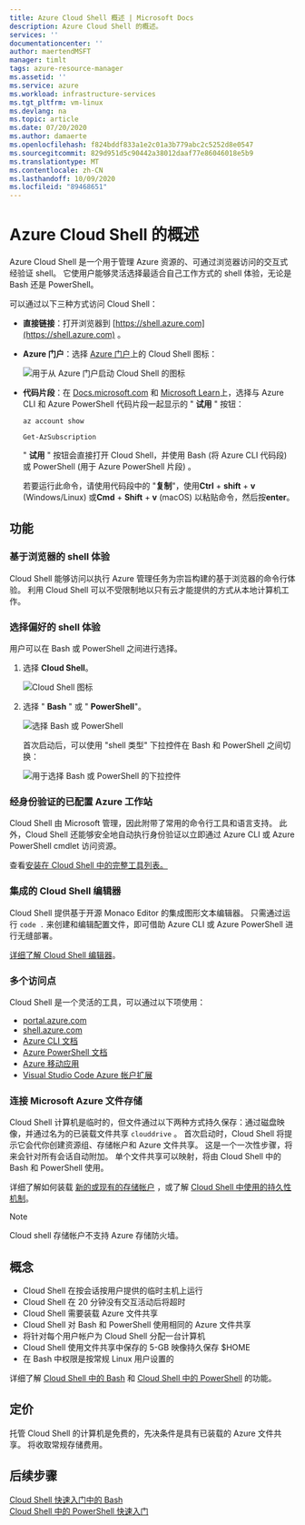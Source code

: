 ```yaml
---
title: Azure Cloud Shell 概述 | Microsoft Docs
description: Azure Cloud Shell 的概述。
services: ''
documentationcenter: ''
author: maertendMSFT
manager: timlt
tags: azure-resource-manager
ms.assetid: ''
ms.service: azure
ms.workload: infrastructure-services
ms.tgt_pltfrm: vm-linux
ms.devlang: na
ms.topic: article
ms.date: 07/20/2020
ms.author: damaerte
ms.openlocfilehash: f824bddf833a1e2c01a3b779abc2c5252d8e0547
ms.sourcegitcommit: 829d951d5c90442a38012daaf77e86046018e5b9
ms.translationtype: MT
ms.contentlocale: zh-CN
ms.lasthandoff: 10/09/2020
ms.locfileid: "89468651"
---
```

# <a name="overview-of-azure-cloud-shell"></a>Azure Cloud Shell 的概述

Azure Cloud Shell 是一个用于管理 Azure 资源的、可通过浏览器访问的交互式经验证 shell。 它使用户能够灵活选择最适合自己工作方式的 shell 体验，无论是 Bash 还是 PowerShell。

可以通过以下三种方式访问 Cloud Shell：

- **直接链接**：打开浏览器到 [https://shell.azure.com](https://shell.azure.com) 。

- **Azure 门户**：选择 [Azure 门户](https://portal.azure.com)上的 Cloud Shell 图标：

    ![用于从 Azure 门户启动 Cloud Shell 的图标](media/overview/portal-launch-icon.png)

- **代码片段**：在 [Docs.microsoft.com]() 和 [Microsoft Learn](/learn/)上，选择与 Azure CLI 和 Azure PowerShell 代码片段一起显示的 " **试用** " 按钮：

    ```azurecli-interactive
    az account show
    ```

    ```azurepowershell-interactive
    Get-AzSubscription
    ```

    " **试用** " 按钮会直接打开 Cloud Shell，并使用 Bash (将 Azure CLI 代码段) 或 PowerShell (用于 Azure PowerShell 片段) 。

    若要运行此命令，请使用代码段中的 "**复制**"，使用**Ctrl** + **shift** + **v** (Windows/Linux) 或**Cmd** + **Shift** + **v** (macOS) 以粘贴命令，然后按**enter**。

## <a name="features"></a>功能

### <a name="browser-based-shell-experience"></a>基于浏览器的 shell 体验

Cloud Shell 能够访问以执行 Azure 管理任务为宗旨构建的基于浏览器的命令行体验。 利用 Cloud Shell 可以不受限制地以只有云才能提供的方式从本地计算机工作。

### <a name="choice-of-preferred-shell-experience"></a>选择偏好的 shell 体验

用户可以在 Bash 或 PowerShell 之间进行选择。

1. 选择 **Cloud Shell**。

    ![Cloud Shell 图标](media/overview/overview-cloudshell-icon.png)

2. 选择 " **Bash** " 或 " **PowerShell**"。

    ![选择 Bash 或 PowerShell](media/overview/overview-choices.png)

    首次启动后，可以使用 "shell 类型" 下拉控件在 Bash 和 PowerShell 之间切换：

    ![用于选择 Bash 或 PowerShell 的下拉控件](media/overview/select-shell-drop-down.png)

### <a name="authenticated-and-configured-azure-workstation"></a>经身份验证的已配置 Azure 工作站

Cloud Shell 由 Microsoft 管理，因此附带了常用的命令行工具和语言支持。 此外，Cloud Shell 还能够安全地自动执行身份验证以立即通过 Azure CLI 或 Azure PowerShell cmdlet 访问资源。

查看[安装在 Cloud Shell 中的完整工具列表。](features.md#tools)

### <a name="integrated-cloud-shell-editor"></a>集成的 Cloud Shell 编辑器

Cloud Shell 提供基于开源 Monaco Editor 的集成图形文本编辑器。 只需通过运行 `code .` 来创建和编辑配置文件，即可借助 Azure CLI 或 Azure PowerShell 进行无缝部署。

[详细了解 Cloud Shell 编辑器](using-cloud-shell-editor.md)。

### <a name="multiple-access-points"></a>多个访问点

Cloud Shell 是一个灵活的工具，可以通过以下项使用：

* [portal.azure.com](https://portal.azure.com)
* [shell.azure.com](https://shell.azure.com)
* [Azure CLI 文档](/cli/azure)
* [Azure PowerShell 文档](/powershell/azure/)
* [Azure 移动应用](https://azure.microsoft.com/features/azure-portal/mobile-app/)
* [Visual Studio Code Azure 帐户扩展](https://marketplace.visualstudio.com/items?itemName=ms-vscode.azure-account)

### <a name="connect-your-microsoft-azure-files-storage"></a>连接 Microsoft Azure 文件存储

Cloud Shell 计算机是临时的，但文件通过以下两种方式持久保存：通过磁盘映像，并通过名为的已装载文件共享 `clouddrive` 。 首次启动时，Cloud Shell 将提示它会代你创建资源组、存储帐户和 Azure 文件共享。 这是一个一次性步骤，将来会针对所有会话自动附加。 单个文件共享可以映射，将由 Cloud Shell 中的 Bash 和 PowerShell 使用。

详细了解如何装载 [新的或现有的存储帐户](persisting-shell-storage.md) ，或了解 [Cloud Shell 中使用的持久性机制](persisting-shell-storage.md#how-cloud-shell-storage-works)。

> [!NOTE]
> Cloud shell 存储帐户不支持 Azure 存储防火墙。

## <a name="concepts"></a>概念

* Cloud Shell 在按会话按用户提供的临时主机上运行
* Cloud Shell 在 20 分钟没有交互活动后将超时
* Cloud Shell 需要装载 Azure 文件共享
* Cloud Shell 对 Bash 和 PowerShell 使用相同的 Azure 文件共享
* 将针对每个用户帐户为 Cloud Shell 分配一台计算机
* Cloud Shell 使用文件共享中保存的 5-GB 映像持久保存 $HOME
* 在 Bash 中权限是按常规 Linux 用户设置的

详细了解 [Cloud Shell 中的 Bash](features.md) 和 [Cloud Shell 中的 PowerShell](./features.md) 的功能。

## <a name="pricing"></a>定价

托管 Cloud Shell 的计算机是免费的，先决条件是具有已装载的 Azure 文件共享。 将收取常规存储费用。

## <a name="next-steps"></a>后续步骤

[Cloud Shell 快速入门中的 Bash](quickstart.md) <br>
[Cloud Shell 中的 PowerShell 快速入门](quickstart-powershell.md)